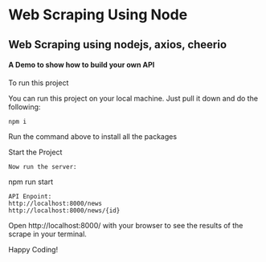 # Web Scraping Using Node

## Web Scraping using nodejs, axios, cheerio

#### A Demo to show how to build your own API

To run this project

You can run this project on your local machine. Just pull it down and do the following:

    npm i

Run the command above to install all the packages

Start the Project

    Now run the server:

npm run start

    
    API Enpoint: 
    http://localhost:8000/news 
    http://localhost:8000/news/{id}
    
    
Open http://localhost:8000/ with your browser to see the results of the scrape in your terminal. 


Happy Coding!

